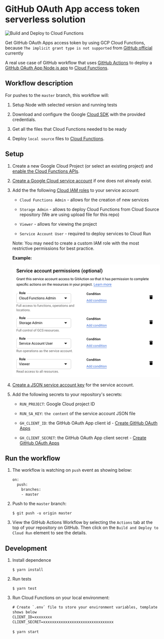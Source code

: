 # GitHub OAuth App access token serverless solution 

![Build and Deploy to Cloud Functions](https://github.com/gitaction/upload-file-to-github/workflows/Build%20and%20Deploy%20to%20Cloud%20Functions/badge.svg)

Get GitHub OAuth Apps access token by using GCP Cloud Functions, because `The implicit grant type is not supported` 
from [GitHub official][authorizing-oauth-apps] currently 

A real use case of GitHub workflow that uses [GitHub Actions][actions] to deploy a
[GitHub OAuth App Node.js app](index.js) to [Cloud Functions][cloud-functions].

## Workflow description

For pushes to the `master` branch, this workflow will:

1.  Setup Node with selected version and running tests
    
1.  Download and configure the Google [Cloud SDK][sdk] with the provided credentials.

1.  Get all the files that Cloud Functions needed to be ready

1.  Deploy `local source` files to [Cloud Functions][cloud-functions].

## Setup

1.  Create a new Google Cloud Project (or select an existing project) and
    [enable the Cloud Functions APIs](https://console.cloud.google.com/flows/enableapi?apiid=cloudfunctions.googleapis.com).

1.  [Create a Google Cloud service account][create-sa] if one does not already
    exist.

1.  Add the the following [Cloud IAM roles][roles] to your service account:

    - `Cloud Functions Admin` - allows for the creation of new services

    - `Storage Admin` - allows to deploy Cloud Functions from Cloud Source repository (We are using upload file for this repo)

    - `Viewer` - allows for viewing the project

    - `Service Account User` -  required to deploy services to Cloud Run

    Note: You may need to create a custom IAM role with the most restrictive permissions for best practice.

    **Example:**

    ![Account Service Permission](assets/gcp-functions-permission.png)

1.  [Create a JSON service account key][create-key] for the service account.

1.  Add the following secrets to your repository's secrets:

    - `RUN_PROJECT`: Google Cloud project ID

    - `RUN_SA_KEY`: `the content` of the service account JSON file
    
    - `GH_CLIENT_ID`: the GitHub OAuth App client id - [Create GitHub OAuth Apps][github-oauth-apps]
    
    - `GH_CLIENT_SECRET`: the GitHub OAuth App client secret - [Create GitHub OAuth Apps][github-oauth-apps]

## Run the workflow

1.  The workflow is watching on `push` event as showing below:

    ```shell script
    on:
      push:
        branches:
        - master
    ```

1.  Push to the `master` branch:

    ```shell script
    $ git push -u origin master
    ```

1.  View the GitHub Actions Workflow by selecting the `Actions` tab at the top
    of your repository on GitHub. Then click on the `Build and Deploy to Cloud
    Run` element to see the details.

## Development

1.  Install dependence

    ```shell script
    $ yarn install
    ```
    
1.  Run tests

    ```shell script
    $ yarn test
    ```

1.  Run Cloud Functions on your local environment:

    ```shell script
    # Create `.env` file to store your environment variables, template shows below
    CLIENT_ID=xxxxxxxx
    CLIENT_SECRET=xxxxxxxxxxxxxxxxxxxxxxxxxxxxxxxx
    
    $ yarn start
    ```
   
[actions]: https://help.github.com/en/categories/automating-your-workflow-with-github-actions
[cloud-functions]: https://cloud.google.com/functions
[create-sa]: https://cloud.google.com/iam/docs/creating-managing-service-accounts
[create-key]: https://cloud.google.com/iam/docs/creating-managing-service-account-keys
[sdk]: https://cloud.google.com/sdk
[secrets]: https://help.github.com/en/actions/automating-your-workflow-with-github-actions/creating-and-using-encrypted-secrets
[roles]: https://cloud.google.com/iam/docs/granting-roles-to-service-accounts#granting_access_to_a_service_account_for_a_resource
[github-oauth-apps]: https://developer.github.com/apps/building-oauth-apps/
[authorizing-oauth-apps]: https://developer.github.com/apps/building-oauth-apps/authorizing-oauth-apps/
